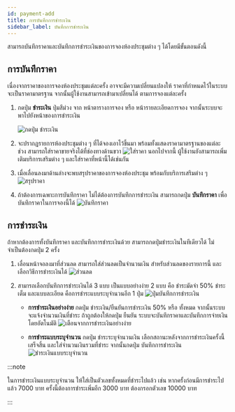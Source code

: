 ```yaml
---
id: payment-add
title: การบันทึกการชำระเงิน
sidebar_label: บันทึกการชำระเงิน
---
```


สามารถบันทึกราคาและบันทึกการชำระเงินของการจองห้องประชุมต่าง ๆ ได้โดยมีขั้นตอนดังนี้

## การบันทึกราคา

เนื่องจากราคาของการจองห้องประชุมแต่ละครั้ง อาจจะมีความเปลี่ยนแปลงให้ ราคาที่กำหนดไว้ในระบบ จะเป็นราคามาตรฐาน จากนั้นผู้ใช้งานสามารถเข้ามาเปลี่ยนได้ ตามการจองแต่ละครั้ง

1. กดปุ่ม **ชำระเงิน** ปุ่มสีม่วง จาก หน้าตารางการจอง หรือ หน้ารายละเอียดการจอง จากนั้นระบบจะพาไปยังหน้าของการชำระเงิน

   ![กดปุ่ม ชำระเงิน](/img/meeting-room/payment/1.png)

2. จะปรากฏรายการห้องประชุมต่าง ๆ ที่ได้จองเอาไว้ขึ้นมา พร้อมทั้งแสดงราคามาตรฐานของแต่ละช่วง สามารถใส่ราคาขายจริงได้ที่ช่องทางด้านขวา
   ![ใส่ราคา](/img/meeting-room/payment/2.png)
   นอกไปจากนี้ ผู้ใช้งานยังสามารถเพิ่มเติมบริการเสริมต่าง ๆ และใส่ราคาที่หน้านี้ได้เช่นกัน

3. เมื่อเลื่อนลงมาด้านล่างจะพบสรุปราคาของการจองห้องประชุม พร้อมกับบริการเสริมต่าง ๆ
   ![สรุปราคา](/img/meeting-room/payment/3.png)

4. ถ้าต้องการเฉพาะการบันทึกราคา ไม่ได้ต้องการบันทึกการชำระเงิน สามารถกดปุ่ม **บันทึกราคา** เพื่อบันทึกราคาในการจองนี้ได้
   ![บันทึกราคา](/img/meeting-room/payment/4.png)

## การชำระเงิน

ถ้าหากต้องการทั้งบันทึกราคา และบันทึกการชำระเงินด้วย สามารถกดปุ่มชำระเงินในทีเดียวได้ ไม่จำเป็นต้องกดปุ่ม 2 ครั้ง

1. เลื่อนหน้าจอลงมาที่ส่วนลด สามารถใส่ส่วนลดเป็นจำนวนเงิน สำหรับส่วนลดของรายการนี้ และ เลือกวิธีการชำระเงินได้
   ![ส่วนลด](/img/meeting-room/payment/5.png)

2. สามารถเลือกบันทึกการชำระเงินได้ 3 แบบ เป็นแบบอย่างง่าย 2 แบบ คือ ชำระมัดจำ 50% ชำระเต็ม และแบบละเอียด คือการชำระแบบระบุจำนวนอีก 1 ปุ่ม
   ![ปุ่มบันทึกการชำระเงิน](/img/meeting-room/payment/6.png)

   - **การชำระเงินอย่างง่าย** กดปุ่ม ชำระเงิน/ยืนยันการชำระเงิน 50% หรือ ทั้งหมด จากนั้นระบบจะแจ้งจำนวนเงินที่ชำระ ถ้าถูกต้องให้กดปุ่ม ยืนยัน ระบบจะบันทึกราคาและบันทึกการจ่ายเงินโดยอัตโนมัติ
     ![เตือนจากการชำระเงินอย่างง่าย](/img/meeting-room/payment/7.png)

   - **การชำระแบบระบุจำนวน** กดปุ่ม ชำระระบุจำนวนเงิน เลือกสถานะหลังจากการชำระเงินครั้งนี้เสร็จสิ้น และใส่จำนวนเงินรวมที่ชำระ จากนั้นกดปุ่ม บันทึกการชำระเงิน
     ![ชำระเงินแบบระบุจำนวน](/img/meeting-room/payment/8.png)

:::note

ในการชำระเงินแบบระบุจำนวน ให้ใส่เป็นตัวเลขทั้งหมดที่ชำระไปแล้ว เช่น หากครั้งก่อนมีการชำระไปแล้ว 7000 บาท ครั้งนี้ต้องการชำระเพิ่มอีก 3000 บาท ต้องกรอกตัวเลข 10000 บาท

:::
